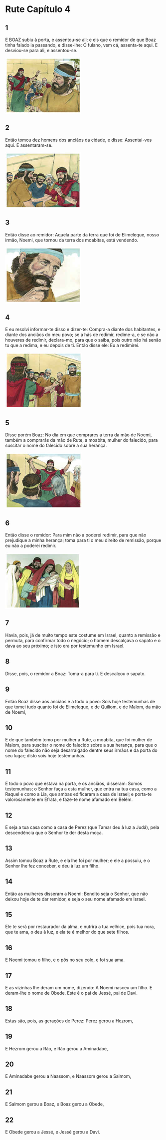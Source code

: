 # Rute Capítulo 4

## 1
E BOAZ subiu à porta, e assentou-se ali; e eis que o remidor de que Boaz tinha falado ia passando, e disse-lhe: Ó fulano, vem cá, assenta-te aqui. E desviou-se para ali, e assentou-se.

![](../.img/Rt/04/1-0.jpg)

## 2
Então tomou dez homens dos anciãos da cidade, e disse: Assentai-vos aqui. E assentaram-se.

![](../.img/Rt/04/2-0.jpg)

## 3
Então disse ao remidor: Aquela parte da terra que foi de Elimeleque, nosso irmão, Noemi, que tornou da terra dos moabitas, está vendendo.

![](../.img/Rt/04/3-0.jpg)

## 4
E eu resolvi informar-te disso e dizer-te: Compra-a diante dos habitantes, e diante dos anciãos do meu povo; se a hás de redimir, redime-a, e se não a houveres de redimir, declara-mo, para que o saiba, pois outro não há senão tu que a redima, e eu depois de ti. Então disse ele: Eu a redimirei.

![](../.img/Rt/04/4-0.jpg)

## 5
Disse porém Boaz: No dia em que comprares a terra da mão de Noemi, também a comprarás da mão de Rute, a moabita, mulher do falecido, para suscitar o nome do falecido sobre a sua herança.

![](../.img/Rt/04/5-0.jpg)

## 6
Então disse o remidor: Para mim não a poderei redimir, para que não prejudique a minha herança; toma para ti o meu direito de remissão, porque eu não a poderei redimir.

![](../.img/Rt/04/6-0.jpg)

## 7
Havia, pois, já de muito tempo este costume em Israel, quanto a remissão e permuta, para confirmar todo o negócio; o homem descalçava o sapato e o dava ao seu próximo; e isto era por testemunho em Israel.

## 8
Disse, pois, o remidor a Boaz: Toma-a para ti. E descalçou o sapato.

## 9
Então Boaz disse aos anciãos e a todo o povo: Sois hoje testemunhas de que tomei tudo quanto foi de Elimeleque, e de Quiliom, e de Malom, da mão de Noemi,

## 10
E de que também tomo por mulher a Rute, a moabita, que foi mulher de Malom, para suscitar o nome do falecido sobre a sua herança, para que o nome do falecido não seja desarraigado dentre seus irmãos e da porta do seu lugar; disto sois hoje testemunhas.

## 11
E todo o povo que estava na porta, e os anciãos, disseram: Somos testemunhas; o Senhor faça a esta mulher, que entra na tua casa, como a Raquel e como a Lia, que ambas edificaram a casa de Israel; e porta-te valorosamente em Efrata, e faze-te nome afamado em Belém.

## 12
E seja a tua casa como a casa de Perez (que Tamar deu à luz a Judá), pela descendência que o Senhor te der desta moça.

## 13
Assim tomou Boaz a Rute, e ela lhe foi por mulher; e ele a possuiu, e o Senhor lhe fez conceber, e deu à luz um filho.

## 14
Então as mulheres disseram a Noemi: Bendito seja o Senhor, que não deixou hoje de te dar remidor, e seja o seu nome afamado em Israel.

## 15
Ele te será por restaurador da alma, e nutrirá a tua velhice, pois tua nora, que te ama, o deu à luz, e ela te é melhor do que sete filhos.

## 16
E Noemi tomou o filho, e o pôs no seu colo, e foi sua ama.

## 17
E as vizinhas lhe deram um nome, dizendo: A Noemi nasceu um filho. E deram-lhe o nome de Obede. Este é o pai de Jessé, pai de Davi.

## 18
Estas são, pois, as gerações de Perez: Perez gerou a Hezrom,

## 19
E Hezrom gerou a Rão, e Rão gerou a Aminadabe,

## 20
E Aminadabe gerou a Naassom, e Naassom gerou a Salmom,

## 21
E Salmom gerou a Boaz, e Boaz gerou a Obede,

## 22
E Obede gerou a Jessé, e Jessé gerou a Davi.


